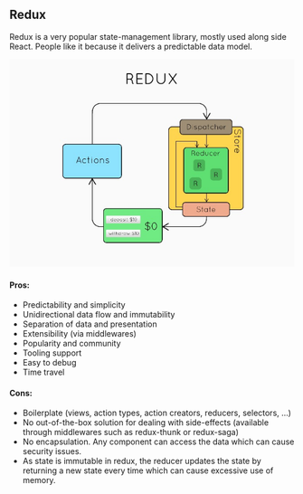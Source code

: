 ## Redux
Redux is a very popular state-management library, mostly used along side React. People like it because it delivers a predictable data model.

![redux](./images/redux.jpg)

#### Pros:
* Predictability and simplicity
* Unidirectional data flow and immutability
* Separation of data and presentation
* Extensibility (via middlewares)
* Popularity and community
* Tooling support
* Easy to debug
* Time travel

#### Cons:
* Boilerplate (views, action types, action creators, reducers, selectors, …)
* No out-of-the-box solution for dealing with side-effects (available through middlewares such as redux-thunk or redux-saga)
* No encapsulation. Any component can access the data which can cause security issues.
* As state is immutable in redux, the reducer updates the state by returning a new state every time which can cause excessive use of memory.
